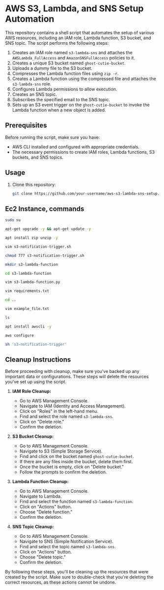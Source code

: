 # AWS S3, Lambda, and SNS Setup Automation

This repository contains a shell script that automates the setup of various AWS resources, including an IAM role, Lambda function, S3 bucket, and SNS topic. The script performs the following steps:

1. Creates an IAM role named `s3-lambda-sns` and attaches the `AWSLambda_FullAccess` and `AmazonSNSFullAccess` policies to it.
2. Creates a unique S3 bucket named `ghost-cutie-bucket`.
3. Uploads a dummy file to the S3 bucket.
4. Compresses the Lambda function files using `zip -r`.
5. Creates a Lambda function using the compressed file and attaches the `s3-lambda-sns` role.
6. Configures Lambda permissions to allow execution.
7. Creates an SNS topic.
8. Subscribes the specified email to the SNS topic.
9. Sets up an S3 event trigger on the `ghost-cutie-bucket` to invoke the Lambda function when a new object is added.

## Prerequisites

Before running the script, make sure you have:

- AWS CLI installed and configured with appropriate credentials.
- The necessary permissions to create IAM roles, Lambda functions, S3 buckets, and SNS topics.

## Usage

1. Clone this repository:

   ```sh
   git clone https://github.com/your-username/aws-s3-lambda-sns-setup.git

## Ec2 Instance, commands

   ```sh
   sudo su
   
   apt-get upgrade -y && apt-get update -y
   
   apt install zip unzip -y
   
   vim s3-notification-trigger.sh
   
   chmod 777 s3-notification-trigger.sh
   
   mkdir s3-lambda-function
   
   cd s3-lambda-function
   
   vim s3-lambda-function.py
   
   vim requirements.txt
   
   cd ..
   
   vim example_file.txt
   
   ls
   
   apt install awscli -y
   
   aws configure
   
   sh 's3-notification-trigger'

   ```
## Cleanup Instructions

Before proceeding with cleanup, make sure you've backed up any important data or configurations. These steps will delete the resources you've set up using the script.

1. **IAM Role Cleanup:**

   - Go to AWS Management Console.
   - Navigate to IAM (Identity and Access Management).
   - Click on "Roles" in the left-hand menu.
   - Find and select the role named `s3-lambda-sns`.
   - Click on "Delete role."
   - Confirm the deletion.

2. **S3 Bucket Cleanup:**

   - Go to AWS Management Console.
   - Navigate to S3 (Simple Storage Service).
   - Find and click on the bucket named `ghost-cutie-bucket`.
   - If there are any files inside the bucket, delete them first.
   - Once the bucket is empty, click on "Delete bucket."
   - Follow the prompts to confirm the deletion.

3. **Lambda Function Cleanup:**

   - Go to AWS Management Console.
   - Navigate to Lambda.
   - Find and select the function named `s3-lambda-function`.
   - Click on "Actions" button.
   - Choose "Delete function."
   - Confirm the deletion.

4. **SNS Topic Cleanup:**

   - Go to AWS Management Console.
   - Navigate to SNS (Simple Notification Service).
   - Find and select the topic named `s3-lambda-sns`.
   - Click on "Actions" button.
   - Choose "Delete topic."
   - Confirm the deletion.

By following these steps, you'll be cleaning up the resources that were created by the script. Make sure to double-check that you're deleting the correct resources, as these actions cannot be undone.

